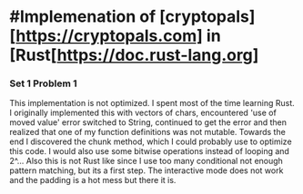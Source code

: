 #Implemenation of [cryptopals][https://cryptopals.com] in [Rust[https://doc.rust-lang.org]
=======

### Set 1 Problem 1

This implementation is not optimized. I spent most of the time learning Rust. I originally implemented this with vectors of chars, encountered 'use of moved value' error
switched to String, continued to get the error and then realized that one of my function definitions was not mutable. Towards the end I discovered the chunk method, which I could probably
use to optimize this code. I would also use some bitwise operations instead of looping and 2^... Also this is not Rust like since I use too many conditional not enough pattern matching, but 
its a first step.  The interactive mode does not work and the padding is a hot mess but there it is.
